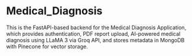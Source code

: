 # Medical_Diagnosis
This is the FastAPI-based backend for the Medical Diagnosis Application, which provides authentication, PDF report upload, AI-powered medical diagnosis using LLaMA 3 via Groq API, and stores metadata in MongoDB with Pinecone for vector storage.
